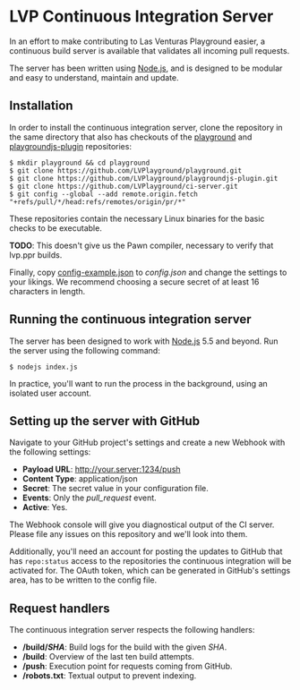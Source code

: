 # LVP Continuous Integration Server
In an effort to make contributing to Las Venturas Playground easier, a continuous build server is
available that validates all incoming pull requests.

The server has been written using [Node.js](https://nodejs.org), and is designed to be modular and
easy to understand, maintain and update.

## Installation
In order to install the continuous integration server, clone the repository in the same directory
that also has checkouts of the [playground](https://github.com/LVPlayground/playground) and
[playgroundjs-plugin](https://github.com/LVPlayground/playgroundjs-plugin) repositories:

```
$ mkdir playground && cd playground
$ git clone https://github.com/LVPlayground/playground.git
$ git clone https://github.com/LVPlayground/playgroundjs-plugin.git
$ git clone https://github.com/LVPlayground/ci-server.git
$ git config --global --add remote.origin.fetch "+refs/pull/*/head:refs/remotes/origin/pr/*"
```

These repositories contain the necessary Linux binaries for the basic checks to be executable.

**TODO**: This doesn't give us the Pawn compiler, necessary to verify that lvp.ppr builds.

Finally, copy [config-example.json](config-example.json) to _config.json_ and change the settings
to your likings. We recommend choosing a secure secret of at least 16 characters in length.

## Running the continuous integration server
The server has been designed to work with [Node.js](https://nodejs.org) 5.5 and beyond. Run the
server using the following command:

```
$ nodejs index.js
```

In practice, you'll want to run the process in the background, using an isolated user account.

## Setting up the server with GitHub
Navigate to your GitHub project's settings and create a new Webhook with the following settings:

- **Payload URL**: http://your.server:1234/push
- **Content Type**: application/json
- **Secret**: The secret value in your configuration file.
- **Events**: Only the _pull_request_ event.
- **Active**: Yes.

The Webhook console will give you diagnostical output of the CI server. Please file any issues
on this repository and we'll look into them.

Additionally, you'll need an account for posting the updates to GitHub that has `repo:status` access
to the repositories the continuous integration will be activated for. The OAuth token, which can
be generated in GitHub's settings area, has to be written to the config file.

## Request handlers
The continuous integration server respects the following handlers:

- **/build/_SHA_**: Build logs for the build with the given _SHA_.
- **/build**: Overview of the last ten build attempts.
- **/push**: Execution point for requests coming from GitHub.
- **/robots.txt**: Textual output to prevent indexing.
